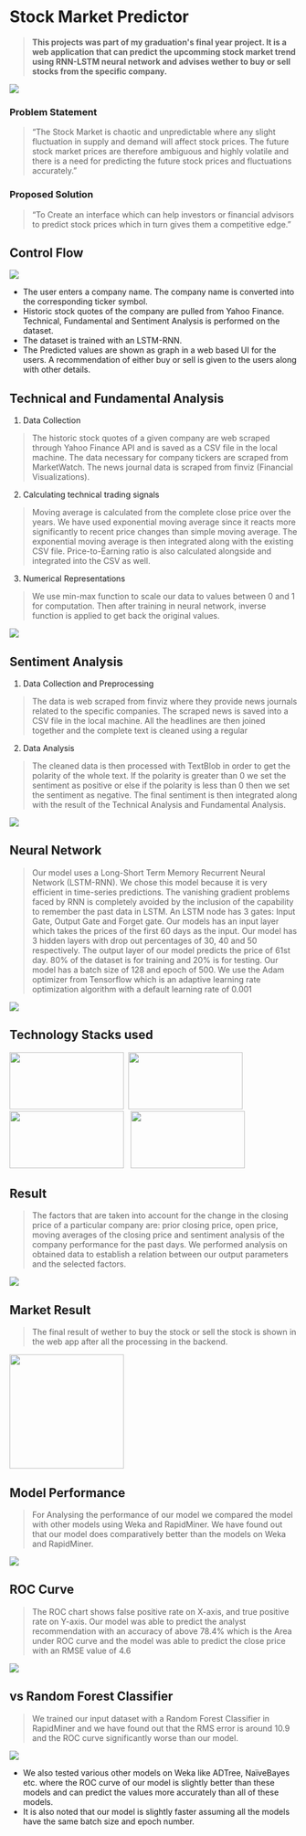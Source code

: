 # **Stock Market Predictor**
>**This projects was part of my graduation's final year project. It is a web application that can predict the upcomming stock market trend using RNN-LSTM neural network and advises wether to buy or sell stocks from the specific company.**

<img src="https://github.com/tionx3na/RNN-LSTM-Stock-Market-Trend-Predictor/blob/master/IMAGES/Screenshot%20(1).png">

### Problem Statement
> “The Stock Market is chaotic and unpredictable where any slight fluctuation in supply and demand will affect stock prices. The future stock market prices are therefore ambiguous and highly volatile and there is a need for predicting the future stock prices and fluctuations accurately.”

### Proposed Solution
> “To Create an interface which can help investors or financial advisors to predict stock prices which in turn gives them a competitive edge.”

## Control Flow 
<img src="https://github.com/tionx3na/RNN-LSTM-Stock-Market-Trend-Predictor/blob/master/IMAGES/flow.png">

* The user enters a company name. The company name is converted into the corresponding ticker symbol. 
* Historic stock quotes of the company are pulled from Yahoo Finance. Technical, Fundamental and Sentiment Analysis is performed on the dataset.
* The dataset is trained with an LSTM-RNN. 
* The Predicted values are shown as graph in a web based UI for the users. A recommendation of either buy or sell is given to the users along with other details.

## Technical and Fundamental Analysis

1. Data Collection
> The historic stock quotes of a given company are web scraped through Yahoo Finance API and is saved as a CSV file in the local machine. The data necessary for company tickers are scraped from MarketWatch. The news journal data is scraped from finviz (Financial Visualizations).
2. Calculating technical trading signals
> Moving average is calculated from the complete close price over the years. We have used exponential moving average since it reacts more significantly to recent price changes than simple moving average. The exponential moving average is then integrated along with the existing CSV file. Price-to-Earning ratio is also calculated alongside and integrated into the CSV as well.
3. Numerical Representations
> We use min-max function to scale our data to values between 0 and 1 for computation. Then after training in neural network, inverse function is applied to get back the original values.
<img src="https://github.com/tionx3na/RNN-LSTM-Stock-Market-Trend-Predictor/blob/master/IMAGES/minmax.png">

## Sentiment Analysis
1. Data Collection and Preprocessing
>The data is web scraped from finviz where they provide news journals related to the specific companies. The scraped news is saved into a CSV file in the local machine. All the headlines are then joined together and the complete text is cleaned using a regular 
2. Data Analysis
> The cleaned data is then processed with TextBlob in order to get the polarity of the whole text. If the polarity is greater than 0 we set the sentiment as positive or else if the polarity is less than 0 then we set the sentiment as negative. The final sentiment is then integrated along with the result of the Technical Analysis and Fundamental Analysis.
<img src="https://github.com/tionx3na/RNN-LSTM-Stock-Market-Trend-Predictor/blob/master/IMAGES/textblob.png">

## Neural Network
>Our model uses a Long-Short Term Memory Recurrent Neural Network (LSTM-RNN). We chose this model because it is very efficient in time-series predictions. The vanishing gradient problems faced by RNN is completely avoided by the inclusion of the capability to remember the past data in LSTM. An LSTM node has 3 gates: Input Gate, Output Gate and Forget gate. Our models has an input layer which takes the prices of the first 60 days as the input. Our model has 3 hidden layers with drop out percentages of 30, 40 and 50 respectively. The output layer of our model predicts the price of 61st day. 80% of the dataset is for training and 20% is for testing. Our model has a batch size of 128 and epoch of 500. We use the Adam optimizer from Tensorflow which is an adaptive learning rate optimization algorithm with a default learning rate of  0.001

<img src="https://github.com/tionx3na/RNN-LSTM-Stock-Market-Trend-Predictor/blob/master/IMAGES/RNN%20LSTM.png">

## Technology Stacks used

<p float="left">
  <a href="https://www.djangoproject.com/"><img src="https://static.djangoproject.com/img/logos/django-logo-negative.png" height="100" width="200"></a>&nbsp;
  <a href="https://www.tensorflow.org/"><img src="https://www.tensorflow.org/images/tf_logo_social.png" height="100" width="200"></a> &nbsp;
  <a href="https://textblob.readthedocs.io/en/dev/"><img src="https://i.morioh.com/201014/76f74ea9.webp" height="100" width="200"></a> &nbsp;
  <a href="https://www.postgresql.org/"><img src="https://www.postgresql.org/media/img/about/press/slonik_with_black_text_and_tagline.gif" height="100" width="200"></a>
</p>

## Result
> The factors that are taken into account for the change in the closing price of a particular company are: prior closing price, open price, moving averages of the closing price and sentiment analysis of the company performance for the past days. We performed analysis on obtained data to establish a relation between our output parameters and the selected factors.
<img src="https://github.com/tionx3na/RNN-LSTM-Stock-Market-Trend-Predictor/blob/master/IMAGES/predicted.png">


## Market Result
> The final result of wether to buy the stock or sell the stock is shown in the web app after all the processing in the backend.
<img src="https://github.com/tionx3na/RNN-LSTM-Stock-Market-Trend-Predictor/blob/master/IMAGES/marketresult.png" width="200" height="200">

## Model Performance
> For Analysing the performance of our model we compared the model with other models using Weka and RapidMiner. We have found out that our model does comparatively better than the models on Weka and RapidMiner.
<img src="https://github.com/tionx3na/RNN-LSTM-Stock-Market-Trend-Predictor/blob/master/IMAGES/model%20performance.png">

## ROC Curve
> The ROC chart shows false positive rate on X-axis, and true positive rate on Y-axis. 
Our model was able to predict the analyst recommendation with an accuracy of above 78.4% which is the Area under ROC curve and the model was able to predict the close price with an RMSE value of 4.6
<img src="https://github.com/tionx3na/RNN-LSTM-Stock-Market-Trend-Predictor/blob/master/IMAGES/roc.png">

## vs Random Forest Classifier
>We trained our input dataset with a Random Forest Classifier in RapidMiner and we have found out that the RMS error is around 10.9 and the ROC curve significantly worse than our model.
<img src="https://github.com/tionx3na/RNN-LSTM-Stock-Market-Trend-Predictor/blob/master/IMAGES/randomforestclassifier.png">

- We also tested various other models on Weka like ADTree, NaïveBayes etc. where the ROC curve of our model is slightly better than these models and can predict the values more accurately than all of these models. 
- It is also noted that our model is slightly faster assuming all the models have the same batch size and epoch number.












